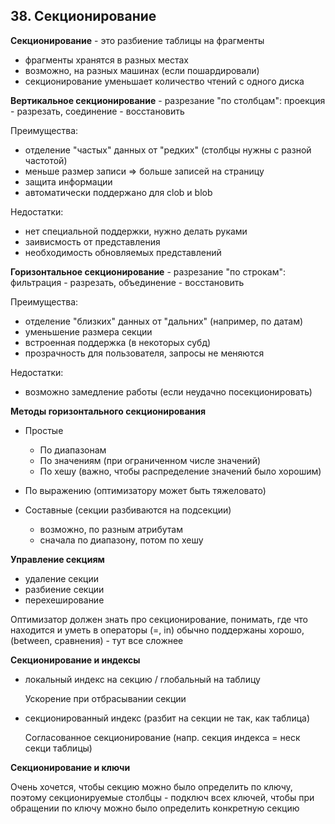 ## 38. Секционирование


**Секционирование** - это разбиение таблицы на фрагменты
- фрагменты хранятся в разных местах
- возможно, на разных машинах (если пошардировали)
- секционирование уменьшает количество чтений с одного диска


**Вертикальное секционирование** - разрезание "по столбцам":
проекция - разрезать, соединение - восстановить

Преимущества:
- отделение "частых" данных от "редких" (столбцы нужны с разной частотой)
- меньше размер записи => больше записей на страницу
- защита информации
- автоматически поддержано для clob и blob

Недостатки:
- нет специальной поддержки, нужно делать руками
- заивисмость от представления
- необходимость обновляемых представлений


**Горизонтальное секционирование** - разрезание "по строкам":
фильтрация - разрезать, объединение - восстановить

Преимущества:
- отделение "близких" данных от "дальних" (например, по датам)
- уменьшение размера секции
- встроенная поддержка (в некоторых субд)
- прозрачность для пользователя, запросы не меняются

Недостатки:
- возможно замедление работы (если неудачно посекционировать)

**Методы горизонтального секционирования**

- Простые
    - По диапазонам
    - По значениям (при ограниченном числе значений)
    - По хешу (важно, чтобы распределение значений было хорошим)

- По выражению (оптимизатору может быть тяжеловато)

- Составные (секции разбиваются на подсекции)
    - возможно, по разным атрибутам
    - сначала по диапазону, потом по хешу


**Управление секциям**
- удаление секции
- разбиение секции
- перехеширование

Оптимизатор должен знать про секционирование,
понимать, где что находится
и уметь в операторы (=, in) обычно поддержаны хорошо,
(between, сравнения) - тут все сложнее


**Секционирование и индексы**
- локальный индекс на секцию / глобальный на таблицу
    
    Ускорение при отбрасывании секции

- секционированный индекс (разбит на секции не так, как таблица)

    Согласованное секционирование (напр. секция индекса = неск секци таблицы)


**Секционирование и ключи**

Очень хочется, чтобы секцию можно было определить по ключу, поэтому 
секционируемые столбцы - подключ всех ключей,
чтобы при обращении по ключу можно было определить конкретную секцию 
